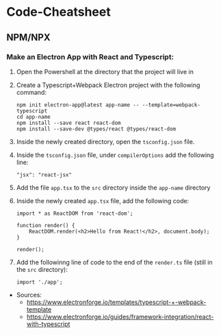 # Code-Cheatsheet
## NPM/NPX
### Make an Electron App with React and Typescript:
1. Open the Powershell at the directory that the project will live in
2. Create a Typescript+Webpack Electron project with the following command:

       npm init electron-app@latest app-name -- --template=webpack-typescript
       cd app-name
       npm install --save react react-dom
       npm install --save-dev @types/react @types/react-dom

3. Inside the newly created directory, open the `tsconfig.json` file.
4. Inside the `tsconfig.json` file, under `compilerOptions` add the following line:

       "jsx": "react-jsx"

5. Add the file `app.tsx` to the `src` directory inside the `app-name` directory
6. Inside the newly created `app.tsx` file, add the following code:

       import * as ReactDOM from 'react-dom';
       
       function render() {
           ReactDOM.render(<h2>Hello from React!</h2>, document.body);
       }
        
       render();

8. Add the followinng line of code to the end of the `render.ts` file (still in the `src` directory):

       import './app';
   
* Sources:
    * https://www.electronforge.io/templates/typescript-+-webpack-template
    * https://www.electronforge.io/guides/framework-integration/react-with-typescript
